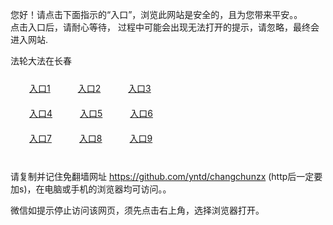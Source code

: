 您好！请点击下面指示的“入口”，浏览此网站是安全的，且为您带来平安。。 <br/>
点击入口后，请耐心等待， 过程中可能会出现无法打开的提示，请忽略，最终会进入网站. </br>

法轮大法在长春<br/>
<div style="padding:10px"><a style="margin:20px" target="_blank" href="https://d2r5wuwufhktyt.cloudfront.net/2Qpsp?tqzfgaxz" id="ccLink1" rel="nofollow">入口1</a> <a target="_blank" style="margin:20px" href="https://dxkm1vcrpaqkr.cloudfront.net/2Qpsp?cstmxt" id="ccLink2" rel="nofollow">入口2</a> <a style="margin:20px" target="_blank" href="https://d16urngav0pu9p.cloudfront.net/2Qpsp?fxdsoqvv" id="ccLink3" rel="nofollow">入口3</a></div>

<div style="padding:10px" ><a style="margin:20px" target="_blank" href="https://d2r5wuwufhktyt.cloudfront.net/2Qpsp?tqzfgaxz" id="ccLink4" rel="nofollow">入口4</a> <a style="margin:20px" href="https://dxkm1vcrpaqkr.cloudfront.net/2Qpsp?cstmxt" target="_blank" id="ccLink5" rel="nofollow">入口5</a> <a style="margin:20px" href="https://d16urngav0pu9p.cloudfront.net/2Qpsp?fxdsoqvv" target="_blank" id="ccLink6" rel="nofollow">入口6</a></div>

<div style="padding:10px"><a style="margin:20px" target="_blank" href="https://d2r5wuwufhktyt.cloudfront.net/2Qpsp?tqzfgaxz" id="ccLink7" rel="nofollow">入口7</a> <a style="margin:20px" href="https://dxkm1vcrpaqkr.cloudfront.net/2Qpsp?cstmxt" target="_blank" id="ccLink8" rel="nofollow">入口8</a> <a style="margin:20px" target="_blank" href="https://d16urngav0pu9p.cloudfront.net/2Qpsp?fxdsoqvv" id="ccLink9" rel="nofollow">入口9</a></div>

<br/>



请复制并记住免翻墙网址 https://github.com/yntd/changchunzx (http后一定要加s)，在电脑或手机的浏览器均可访问。。<br/>

微信如提示停止访问该网页，须先点击右上角，选择浏览器打开。
